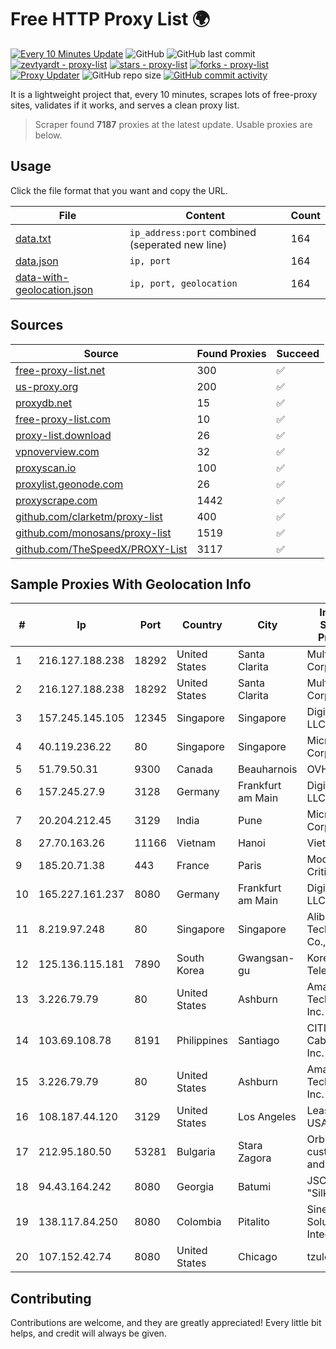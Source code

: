 
# Free HTTP Proxy List 🌍

[![Every 10 Minutes Update](https://github.com/mertguvencli/http-proxy-list/actions/workflows/main.yml/badge.svg?branch=main)](https://github.com/mertguvencli/http-proxy-list/actions/workflows/main.yml)
![GitHub](https://img.shields.io/github/license/mertguvencli/http-proxy-list)
![GitHub last commit](https://img.shields.io/github/last-commit/mertguvencli/http-proxy-list)
[![zevtyardt - proxy-list](https://img.shields.io/static/v1?label=zevtyardt&message=proxy-list&color=blue&logo=github)](https://github.com/zevtyardt/proxy-list "Go to GitHub repo")
[![stars - proxy-list](https://img.shields.io/github/stars/zevtyardt/proxy-list?style=social)](https://github.com/zevtyardt/proxy-list)
[![forks - proxy-list](https://img.shields.io/github/forks/zevtyardt/proxy-list?style=social)](https://github.com/zevtyardt/proxy-list)
[![Proxy Updater](https://github.com/zevtyardt/proxy-list/workflows/Proxy%20Updater/badge.svg)](https://github.com/zevtyardt/proxy-list/actions?query=workflow:"Proxy+Updater")
![GitHub repo size](https://img.shields.io/github/repo-size/zevtyardt/proxy-list)
[![GitHub commit activity](https://img.shields.io/github/commit-activity/m/zevtyardt/proxy-list?logo=commits)](https://github.com/zevtyardt/proxy-list/commits/main)

It is a lightweight project that, every 10 minutes, scrapes lots of free-proxy sites, validates if it works, and serves a clean proxy list.

> Scraper found **7187** proxies at the latest update. Usable proxies are below.

## Usage

Click the file format that you want and copy the URL.

|File|Content|Count|
|----|-------|-----|
|[data.txt](https://raw.githubusercontent.com/mertguvencli/http-proxy-list/main/proxy-list/data.txt)|`ip_address:port` combined (seperated new line)|164|
|[data.json](https://raw.githubusercontent.com/mertguvencli/http-proxy-list/main/proxy-list/data.json)|`ip, port`|164|
|[data-with-geolocation.json](https://raw.githubusercontent.com/mertguvencli/http-proxy-list/main/proxy-list/data-with-geolocation.json)|`ip, port, geolocation`|164|

## Sources

|Source|Found Proxies|Succeed|
|------|-------------|-------|
|[free-proxy-list.net](https://free-proxy-list.net)|300|✅|
|[us-proxy.org](https://www.us-proxy.org)|200|✅|
|[proxydb.net](http://proxydb.net)|15|✅|
|[free-proxy-list.com](https://free-proxy-list.com/?page=&port=&type%5B%5D=http&type%5B%5D=https&up_time=0&search=Search)|10|✅|
|[proxy-list.download](https://www.proxy-list.download/HTTP)|26|✅|
|[vpnoverview.com](https://vpnoverview.com/privacy/anonymous-browsing/free-proxy-servers)|32|✅|
|[proxyscan.io](https://www.proxyscan.io)|100|✅|
|[proxylist.geonode.com](https://proxylist.geonode.com/api/proxy-list?limit=300&page=1&sort_by=lastChecked&sort_type=desc&protocols=http,https)|26|✅|
|[proxyscrape.com](https://api.proxyscrape.com/v2/?request=displayproxies&protocol=http&timeout=10000&country=all&ssl=all&anonymity=all)|1442|✅|
|[github.com/clarketm/proxy-list](https://raw.githubusercontent.com/clarketm/proxy-list/master/proxy-list-raw.txt)|400|✅|
|[github.com/monosans/proxy-list](https://raw.githubusercontent.com/monosans/proxy-list/main/proxies/http.txt)|1519|✅|
|[github.com/TheSpeedX/PROXY-List](https://raw.githubusercontent.com/TheSpeedX/PROXY-List/master/http.txt)|3117|✅|


## Sample Proxies With Geolocation Info

|#|Ip|Port|Country|City|Internet Service Provider|
|-|--|----|-------|----|-------------------------|
|1|216.127.188.238|18292|United States|Santa Clarita|Multacom Corporation|
|2|216.127.188.238|18292|United States|Santa Clarita|Multacom Corporation|
|3|157.245.145.105|12345|Singapore|Singapore|DigitalOcean, LLC|
|4|40.119.236.22|80|Singapore|Singapore|Microsoft Corporation|
|5|51.79.50.31|9300|Canada|Beauharnois|OVH SAS|
|6|157.245.27.9|3128|Germany|Frankfurt am Main|DigitalOcean, LLC|
|7|20.204.212.45|3129|India|Pune|Microsoft Corporation|
|8|27.70.163.26|11166|Vietnam|Hanoi|Viettel Group|
|9|185.20.71.38|443|France|Paris|Mod Mission Critical LLC|
|10|165.227.161.237|8080|Germany|Frankfurt am Main|DigitalOcean, LLC|
|11|8.219.97.248|80|Singapore|Singapore|Alibaba (US) Technology Co., Ltd.|
|12|125.136.115.181|7890|South Korea|Gwangsan-gu|Korea Telecom|
|13|3.226.79.79|80|United States|Ashburn|Amazon Technologies Inc.|
|14|103.69.108.78|8191|Philippines|Santiago|CITI Cableworld Inc.|
|15|3.226.79.79|80|United States|Ashburn|Amazon Technologies Inc.|
|16|108.187.44.120|3129|United States|Los Angeles|Leaseweb USA, Inc.|
|17|212.95.180.50|53281|Bulgaria|Stara Zagora|Orbitel customer and internal|
|18|94.43.164.242|8080|Georgia|Batumi|JSC "Silknet"|
|19|138.117.84.250|8080|Colombia|Pitalito|Sinergy Soluciones Integrales|
|20|107.152.42.74|8080|United States|Chicago|tzulo, inc.|



## Contributing

Contributions are welcome, and they are greatly appreciated! Every
little bit helps, and credit will always be given.

